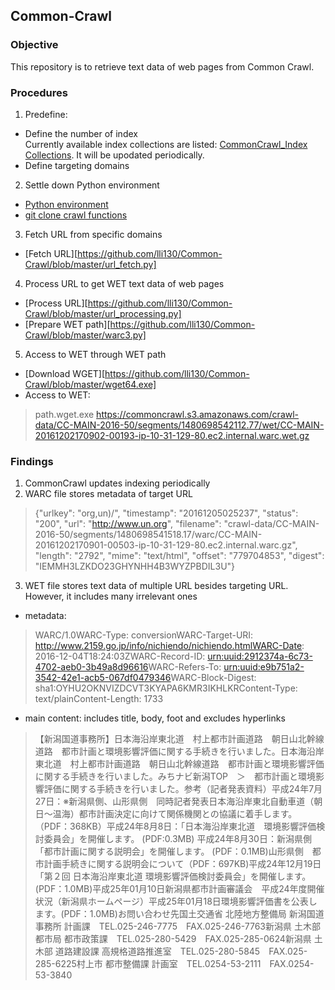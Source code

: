 ## Common-Crawl
### Objective
This repository is to retrieve text data of web pages from Common Crawl.
### Procedures 
1. Predefine:
- Define the number of index  
Currently available index collections are listed: [CommonCrawl_Index Collections](http://index.commoncrawl.org/). It will be upodated periodically.
- Define targeting domains
2. Settle down Python environment
- [Python environment](https://github.com/lli130/Tensor-Flow)
- [git clone crawl functions](https://github.com/lli130/Common-Crawl/tree/cdx-index-client)
3. Fetch URL from specific domains  
- [Fetch URL][https://github.com/lli130/Common-Crawl/blob/master/url_fetch.py]  
4. Process URL to get WET text data of web pages  
- [Process URL][https://github.com/lli130/Common-Crawl/blob/master/url_processing.py]  
- [Prepare WET path][https://github.com/lli130/Common-Crawl/blob/master/warc3.py]
5. Access to WET through WET path  
- [Download WGET][https://github.com/lli130/Common-Crawl/blob/master/wget64.exe]
- Access to WET: 
> path.wget.exe https://commoncrawl.s3.amazonaws.com/crawl-data/CC-MAIN-2016-50/segments/1480698542112.77/wet/CC-MAIN-20161202170902-00193-ip-10-31-129-80.ec2.internal.warc.wet.gz

### Findings
1. CommonCrawl updates indexing periodically  
2. WARC file stores metadata of target URL  
> {"urlkey": "org,un)/", "timestamp": "20161205025237", "status": "200", "url": "http://www.un.org", "filename": "crawl-data/CC-MAIN-2016-50/segments/1480698541518.17/warc/CC-MAIN-20161202170901-00503-ip-10-31-129-80.ec2.internal.warc.gz", "length": "2792", "mime": "text/html", "offset": "779704853", "digest": "IEMMH3LZKDO23GHYNHH4B3WYZPBDIL3U"}  
3. WET file stores text data of multiple URL besides targeting URL. However, it includes many irrelevant ones  
- metadata:  
> WARC/1.0WARC-Type: conversionWARC-Target-URI: http://www.2159.go.jp/info/nichiendo/nichiendo.htmlWARC-Date: 2016-12-04T18:24:03ZWARC-Record-ID: <urn:uuid:2912374a-6c73-4702-aeb0-3b49a8d96616>WARC-Refers-To: <urn:uuid:e9b751a2-3542-42e1-acb5-067df0479346>WARC-Block-Digest: sha1:OYHU2OKNVIZDCVT3KYAPA6KMR3IKHLKRContent-Type: text/plainContent-Length: 1733  
- main content: includes title, body, foot and excludes hyperlinks  
> 【新潟国道事務所】日本海沿岸東北道　村上都市計画道路　朝日山北幹線道路　都市計画と環境影響評価に関する手続きを行いました。日本海沿岸東北道　村上都市計画道路　朝日山北幹線道路　都市計画と環境影響評価に関する手続きを行いました。みちナビ新潟TOP　＞　都市計画と環境影響評価に関する手続きを行いました。参考（記者発表資料）平成24年7月27日：※新潟県側、山形県側　同時記者発表日本海沿岸東北自動車道（朝日〜温海）都市計画決定に向けて関係機関との協議に着手します。（PDF：368KB）平成24年8月8日：「日本海沿岸東北道　環境影響評価検討委員会」を開催します。 (PDF:0.3MB) 平成24年8月30日：新潟県側　「都市計画に関する説明会」を開催します。 (PDF：0.1MB)山形県側　都市計画手続きに関する説明会について（PDF：697KB)平成24年12月19日「第２回 日本海沿岸東北道 環境影響評価検討委員会」を開催します。(PDF：1.0MB)平成25年01月10日新潟県都市計画審議会　平成24年度開催状況（新潟県ホームページ）平成25年01月18日環境影響評価書を公表します。(PDF：1.0MB)お問い合わせ先国土交通省 北陸地方整備局 新潟国道事務所 計画課　TEL.025-246-7775　FAX.025-246-7763新潟県 土木部 都市局 都市政策課　TEL.025-280-5429　FAX.025-285-0624新潟県 土木部 道路建設課 高規格道路推進室　TEL.025-280-5845　FAX.025-285-6225村上市 都市整備課 計画室　TEL.0254-53-2111　FAX.0254-53-3840


